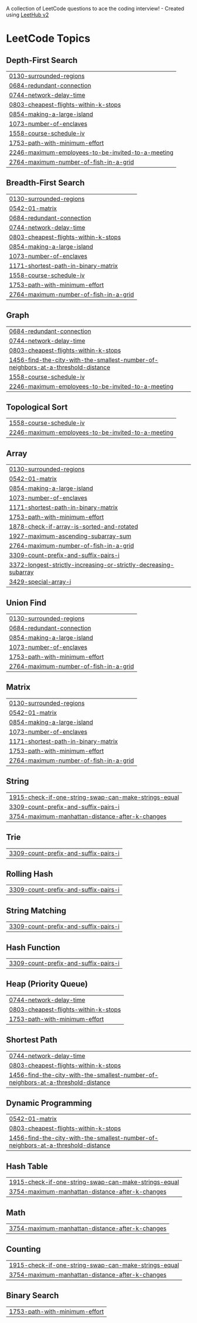 A collection of LeetCode questions to ace the coding interview! - Created using [LeetHub v2](https://github.com/arunbhardwaj/LeetHub-2.0)
<!---LeetCode Topics Start-->
# LeetCode Topics
## Depth-First Search
|  |
| ------- |
| [0130-surrounded-regions](https://github.com/AbhyudayadityaKumarSingh/Leetcode-Solutions/tree/master/0130-surrounded-regions) |
| [0684-redundant-connection](https://github.com/AbhyudayadityaKumarSingh/Leetcode-Solutions/tree/master/0684-redundant-connection) |
| [0744-network-delay-time](https://github.com/AbhyudayadityaKumarSingh/Leetcode-Solutions/tree/master/0744-network-delay-time) |
| [0803-cheapest-flights-within-k-stops](https://github.com/AbhyudayadityaKumarSingh/Leetcode-Solutions/tree/master/0803-cheapest-flights-within-k-stops) |
| [0854-making-a-large-island](https://github.com/AbhyudayadityaKumarSingh/Leetcode-Solutions/tree/master/0854-making-a-large-island) |
| [1073-number-of-enclaves](https://github.com/AbhyudayadityaKumarSingh/Leetcode-Solutions/tree/master/1073-number-of-enclaves) |
| [1558-course-schedule-iv](https://github.com/AbhyudayadityaKumarSingh/Leetcode-Solutions/tree/master/1558-course-schedule-iv) |
| [1753-path-with-minimum-effort](https://github.com/AbhyudayadityaKumarSingh/Leetcode-Solutions/tree/master/1753-path-with-minimum-effort) |
| [2246-maximum-employees-to-be-invited-to-a-meeting](https://github.com/AbhyudayadityaKumarSingh/Leetcode-Solutions/tree/master/2246-maximum-employees-to-be-invited-to-a-meeting) |
| [2764-maximum-number-of-fish-in-a-grid](https://github.com/AbhyudayadityaKumarSingh/Leetcode-Solutions/tree/master/2764-maximum-number-of-fish-in-a-grid) |
## Breadth-First Search
|  |
| ------- |
| [0130-surrounded-regions](https://github.com/AbhyudayadityaKumarSingh/Leetcode-Solutions/tree/master/0130-surrounded-regions) |
| [0542-01-matrix](https://github.com/AbhyudayadityaKumarSingh/Leetcode-Solutions/tree/master/0542-01-matrix) |
| [0684-redundant-connection](https://github.com/AbhyudayadityaKumarSingh/Leetcode-Solutions/tree/master/0684-redundant-connection) |
| [0744-network-delay-time](https://github.com/AbhyudayadityaKumarSingh/Leetcode-Solutions/tree/master/0744-network-delay-time) |
| [0803-cheapest-flights-within-k-stops](https://github.com/AbhyudayadityaKumarSingh/Leetcode-Solutions/tree/master/0803-cheapest-flights-within-k-stops) |
| [0854-making-a-large-island](https://github.com/AbhyudayadityaKumarSingh/Leetcode-Solutions/tree/master/0854-making-a-large-island) |
| [1073-number-of-enclaves](https://github.com/AbhyudayadityaKumarSingh/Leetcode-Solutions/tree/master/1073-number-of-enclaves) |
| [1171-shortest-path-in-binary-matrix](https://github.com/AbhyudayadityaKumarSingh/Leetcode-Solutions/tree/master/1171-shortest-path-in-binary-matrix) |
| [1558-course-schedule-iv](https://github.com/AbhyudayadityaKumarSingh/Leetcode-Solutions/tree/master/1558-course-schedule-iv) |
| [1753-path-with-minimum-effort](https://github.com/AbhyudayadityaKumarSingh/Leetcode-Solutions/tree/master/1753-path-with-minimum-effort) |
| [2764-maximum-number-of-fish-in-a-grid](https://github.com/AbhyudayadityaKumarSingh/Leetcode-Solutions/tree/master/2764-maximum-number-of-fish-in-a-grid) |
## Graph
|  |
| ------- |
| [0684-redundant-connection](https://github.com/AbhyudayadityaKumarSingh/Leetcode-Solutions/tree/master/0684-redundant-connection) |
| [0744-network-delay-time](https://github.com/AbhyudayadityaKumarSingh/Leetcode-Solutions/tree/master/0744-network-delay-time) |
| [0803-cheapest-flights-within-k-stops](https://github.com/AbhyudayadityaKumarSingh/Leetcode-Solutions/tree/master/0803-cheapest-flights-within-k-stops) |
| [1456-find-the-city-with-the-smallest-number-of-neighbors-at-a-threshold-distance](https://github.com/AbhyudayadityaKumarSingh/Leetcode-Solutions/tree/master/1456-find-the-city-with-the-smallest-number-of-neighbors-at-a-threshold-distance) |
| [1558-course-schedule-iv](https://github.com/AbhyudayadityaKumarSingh/Leetcode-Solutions/tree/master/1558-course-schedule-iv) |
| [2246-maximum-employees-to-be-invited-to-a-meeting](https://github.com/AbhyudayadityaKumarSingh/Leetcode-Solutions/tree/master/2246-maximum-employees-to-be-invited-to-a-meeting) |
## Topological Sort
|  |
| ------- |
| [1558-course-schedule-iv](https://github.com/AbhyudayadityaKumarSingh/Leetcode-Solutions/tree/master/1558-course-schedule-iv) |
| [2246-maximum-employees-to-be-invited-to-a-meeting](https://github.com/AbhyudayadityaKumarSingh/Leetcode-Solutions/tree/master/2246-maximum-employees-to-be-invited-to-a-meeting) |
## Array
|  |
| ------- |
| [0130-surrounded-regions](https://github.com/AbhyudayadityaKumarSingh/Leetcode-Solutions/tree/master/0130-surrounded-regions) |
| [0542-01-matrix](https://github.com/AbhyudayadityaKumarSingh/Leetcode-Solutions/tree/master/0542-01-matrix) |
| [0854-making-a-large-island](https://github.com/AbhyudayadityaKumarSingh/Leetcode-Solutions/tree/master/0854-making-a-large-island) |
| [1073-number-of-enclaves](https://github.com/AbhyudayadityaKumarSingh/Leetcode-Solutions/tree/master/1073-number-of-enclaves) |
| [1171-shortest-path-in-binary-matrix](https://github.com/AbhyudayadityaKumarSingh/Leetcode-Solutions/tree/master/1171-shortest-path-in-binary-matrix) |
| [1753-path-with-minimum-effort](https://github.com/AbhyudayadityaKumarSingh/Leetcode-Solutions/tree/master/1753-path-with-minimum-effort) |
| [1878-check-if-array-is-sorted-and-rotated](https://github.com/AbhyudayadityaKumarSingh/Leetcode-Solutions/tree/master/1878-check-if-array-is-sorted-and-rotated) |
| [1927-maximum-ascending-subarray-sum](https://github.com/AbhyudayadityaKumarSingh/Leetcode-Solutions/tree/master/1927-maximum-ascending-subarray-sum) |
| [2764-maximum-number-of-fish-in-a-grid](https://github.com/AbhyudayadityaKumarSingh/Leetcode-Solutions/tree/master/2764-maximum-number-of-fish-in-a-grid) |
| [3309-count-prefix-and-suffix-pairs-i](https://github.com/AbhyudayadityaKumarSingh/Leetcode-Solutions/tree/master/3309-count-prefix-and-suffix-pairs-i) |
| [3372-longest-strictly-increasing-or-strictly-decreasing-subarray](https://github.com/AbhyudayadityaKumarSingh/Leetcode-Solutions/tree/master/3372-longest-strictly-increasing-or-strictly-decreasing-subarray) |
| [3429-special-array-i](https://github.com/AbhyudayadityaKumarSingh/Leetcode-Solutions/tree/master/3429-special-array-i) |
## Union Find
|  |
| ------- |
| [0130-surrounded-regions](https://github.com/AbhyudayadityaKumarSingh/Leetcode-Solutions/tree/master/0130-surrounded-regions) |
| [0684-redundant-connection](https://github.com/AbhyudayadityaKumarSingh/Leetcode-Solutions/tree/master/0684-redundant-connection) |
| [0854-making-a-large-island](https://github.com/AbhyudayadityaKumarSingh/Leetcode-Solutions/tree/master/0854-making-a-large-island) |
| [1073-number-of-enclaves](https://github.com/AbhyudayadityaKumarSingh/Leetcode-Solutions/tree/master/1073-number-of-enclaves) |
| [1753-path-with-minimum-effort](https://github.com/AbhyudayadityaKumarSingh/Leetcode-Solutions/tree/master/1753-path-with-minimum-effort) |
| [2764-maximum-number-of-fish-in-a-grid](https://github.com/AbhyudayadityaKumarSingh/Leetcode-Solutions/tree/master/2764-maximum-number-of-fish-in-a-grid) |
## Matrix
|  |
| ------- |
| [0130-surrounded-regions](https://github.com/AbhyudayadityaKumarSingh/Leetcode-Solutions/tree/master/0130-surrounded-regions) |
| [0542-01-matrix](https://github.com/AbhyudayadityaKumarSingh/Leetcode-Solutions/tree/master/0542-01-matrix) |
| [0854-making-a-large-island](https://github.com/AbhyudayadityaKumarSingh/Leetcode-Solutions/tree/master/0854-making-a-large-island) |
| [1073-number-of-enclaves](https://github.com/AbhyudayadityaKumarSingh/Leetcode-Solutions/tree/master/1073-number-of-enclaves) |
| [1171-shortest-path-in-binary-matrix](https://github.com/AbhyudayadityaKumarSingh/Leetcode-Solutions/tree/master/1171-shortest-path-in-binary-matrix) |
| [1753-path-with-minimum-effort](https://github.com/AbhyudayadityaKumarSingh/Leetcode-Solutions/tree/master/1753-path-with-minimum-effort) |
| [2764-maximum-number-of-fish-in-a-grid](https://github.com/AbhyudayadityaKumarSingh/Leetcode-Solutions/tree/master/2764-maximum-number-of-fish-in-a-grid) |
## String
|  |
| ------- |
| [1915-check-if-one-string-swap-can-make-strings-equal](https://github.com/AbhyudayadityaKumarSingh/Leetcode-Solutions/tree/master/1915-check-if-one-string-swap-can-make-strings-equal) |
| [3309-count-prefix-and-suffix-pairs-i](https://github.com/AbhyudayadityaKumarSingh/Leetcode-Solutions/tree/master/3309-count-prefix-and-suffix-pairs-i) |
| [3754-maximum-manhattan-distance-after-k-changes](https://github.com/AbhyudayadityaKumarSingh/Leetcode-Solutions/tree/master/3754-maximum-manhattan-distance-after-k-changes) |
## Trie
|  |
| ------- |
| [3309-count-prefix-and-suffix-pairs-i](https://github.com/AbhyudayadityaKumarSingh/Leetcode-Solutions/tree/master/3309-count-prefix-and-suffix-pairs-i) |
## Rolling Hash
|  |
| ------- |
| [3309-count-prefix-and-suffix-pairs-i](https://github.com/AbhyudayadityaKumarSingh/Leetcode-Solutions/tree/master/3309-count-prefix-and-suffix-pairs-i) |
## String Matching
|  |
| ------- |
| [3309-count-prefix-and-suffix-pairs-i](https://github.com/AbhyudayadityaKumarSingh/Leetcode-Solutions/tree/master/3309-count-prefix-and-suffix-pairs-i) |
## Hash Function
|  |
| ------- |
| [3309-count-prefix-and-suffix-pairs-i](https://github.com/AbhyudayadityaKumarSingh/Leetcode-Solutions/tree/master/3309-count-prefix-and-suffix-pairs-i) |
## Heap (Priority Queue)
|  |
| ------- |
| [0744-network-delay-time](https://github.com/AbhyudayadityaKumarSingh/Leetcode-Solutions/tree/master/0744-network-delay-time) |
| [0803-cheapest-flights-within-k-stops](https://github.com/AbhyudayadityaKumarSingh/Leetcode-Solutions/tree/master/0803-cheapest-flights-within-k-stops) |
| [1753-path-with-minimum-effort](https://github.com/AbhyudayadityaKumarSingh/Leetcode-Solutions/tree/master/1753-path-with-minimum-effort) |
## Shortest Path
|  |
| ------- |
| [0744-network-delay-time](https://github.com/AbhyudayadityaKumarSingh/Leetcode-Solutions/tree/master/0744-network-delay-time) |
| [0803-cheapest-flights-within-k-stops](https://github.com/AbhyudayadityaKumarSingh/Leetcode-Solutions/tree/master/0803-cheapest-flights-within-k-stops) |
| [1456-find-the-city-with-the-smallest-number-of-neighbors-at-a-threshold-distance](https://github.com/AbhyudayadityaKumarSingh/Leetcode-Solutions/tree/master/1456-find-the-city-with-the-smallest-number-of-neighbors-at-a-threshold-distance) |
## Dynamic Programming
|  |
| ------- |
| [0542-01-matrix](https://github.com/AbhyudayadityaKumarSingh/Leetcode-Solutions/tree/master/0542-01-matrix) |
| [0803-cheapest-flights-within-k-stops](https://github.com/AbhyudayadityaKumarSingh/Leetcode-Solutions/tree/master/0803-cheapest-flights-within-k-stops) |
| [1456-find-the-city-with-the-smallest-number-of-neighbors-at-a-threshold-distance](https://github.com/AbhyudayadityaKumarSingh/Leetcode-Solutions/tree/master/1456-find-the-city-with-the-smallest-number-of-neighbors-at-a-threshold-distance) |
## Hash Table
|  |
| ------- |
| [1915-check-if-one-string-swap-can-make-strings-equal](https://github.com/AbhyudayadityaKumarSingh/Leetcode-Solutions/tree/master/1915-check-if-one-string-swap-can-make-strings-equal) |
| [3754-maximum-manhattan-distance-after-k-changes](https://github.com/AbhyudayadityaKumarSingh/Leetcode-Solutions/tree/master/3754-maximum-manhattan-distance-after-k-changes) |
## Math
|  |
| ------- |
| [3754-maximum-manhattan-distance-after-k-changes](https://github.com/AbhyudayadityaKumarSingh/Leetcode-Solutions/tree/master/3754-maximum-manhattan-distance-after-k-changes) |
## Counting
|  |
| ------- |
| [1915-check-if-one-string-swap-can-make-strings-equal](https://github.com/AbhyudayadityaKumarSingh/Leetcode-Solutions/tree/master/1915-check-if-one-string-swap-can-make-strings-equal) |
| [3754-maximum-manhattan-distance-after-k-changes](https://github.com/AbhyudayadityaKumarSingh/Leetcode-Solutions/tree/master/3754-maximum-manhattan-distance-after-k-changes) |
## Binary Search
|  |
| ------- |
| [1753-path-with-minimum-effort](https://github.com/AbhyudayadityaKumarSingh/Leetcode-Solutions/tree/master/1753-path-with-minimum-effort) |
<!---LeetCode Topics End-->